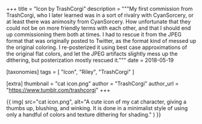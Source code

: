 +++
title = "Icon by TrashCorgi"
description = """My first commission from TrashCorgi, who I later learned was in a sort of rivalry with CyanSorcery, or at least there was animosity from CyanSorcery. How unfortunate that they could not be on more friendly terms with each other, and that I should end up commissioning them both at times. I had to rescue it from the JPEG format that was originally posted to Twitter, as the format kind of messed up the original coloring. I re-posterized it using best case approximations of the original flat colors, and let the JPEG artifacts slightly mess up the dithering, but posterization mostly rescued it."""
date = 2018-05-19

[taxonomies]
tags = [
    "Icon", "Riley", "TrashCorgi"
]

[extra]
thumbnail = "cat icon.png"
author = "TrashCorgi"
author_url = "https://www.tumblr.com/trashcorgi"
+++

{{
    img(
        src="cat icon.png",
        alt="A cute icon of my cat character, giving a thumbs up, blushing, and winking. It is done in a minimalist style of using only a handful of colors and texture dithering for shading."
    )
}}
